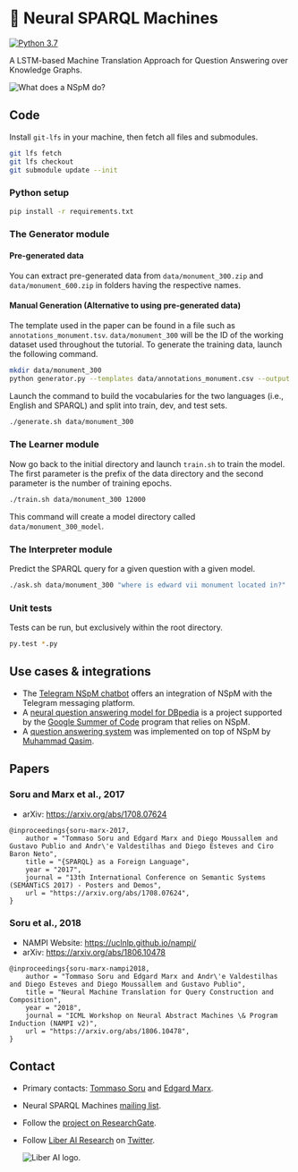 # 🤖 Neural SPARQL Machines

[![Python 3.7](https://img.shields.io/badge/python-3.7-blue.svg)](https://www.python.org/downloads/release/python-370/)

A LSTM-based Machine Translation Approach for Question Answering over Knowledge Graphs.

![What does a NSpM do?](http://www.liberai.org/img/NSpM-image.png "What does a NSpM do?")

## Code

Install `git-lfs` in your machine, then fetch all files and submodules.

```bash
git lfs fetch
git lfs checkout
git submodule update --init
```

### Python setup

```bash
pip install -r requirements.txt
```

### The Generator module

#### Pre-generated data

You can extract pre-generated data from `data/monument_300.zip` and `data/monument_600.zip` in folders having the respective names.

#### Manual Generation (Alternative to using pre-generated data)

The template used in the paper can be found in a file such as `annotations_monument.tsv`. `data/monument_300` will be the ID of the working dataset used throughout the tutorial. To generate the training data, launch the following command.

<!-- Made monument_300 directory in data directory due to absence of monument_300 folder in data directory  -->
```bash
mkdir data/monument_300
python generator.py --templates data/annotations_monument.csv --output data/monument_300
```

Launch the command to build the vocabularies for the two languages (i.e., English and SPARQL) and split into train, dev, and test sets.

```bash
./generate.sh data/monument_300
```

### The Learner module

<!-- Just a simple note to go back to the initial directory.-->
Now go back to the initial directory and launch `train.sh` to train the model. The first parameter is the prefix of the data directory and the second parameter is the number of training epochs.

```bash
./train.sh data/monument_300 12000
```

This command will create a model directory called `data/monument_300_model`.

### The Interpreter module

Predict the SPARQL query for a given question with a given model.

```bash
./ask.sh data/monument_300 "where is edward vii monument located in?"
```

### Unit tests

Tests can be run, but exclusively within the root directory.

```bash
py.test *.py
```

## Use cases & integrations

* The [Telegram NSpM chatbot](https://github.com/AKSW/NSpM/wiki/NSpM-Telegram-Bot) offers an integration of NSpM with the Telegram messaging platform.
* A [neural question answering model for DBpedia](https://github.com/dbpedia/neural-qa) is a project supported by the [Google Summer of Code](https://summerofcode.withgoogle.com/) program that relies on NSpM.
* A [question answering system](https://github.com/qasim9872/question-answering-system) was implemented on top of NSpM by [Muhammad Qasim](https://github.com/qasim9872).

## Papers

### Soru and Marx et al., 2017

* arXiv: https://arxiv.org/abs/1708.07624

```
@inproceedings{soru-marx-2017,
    author = "Tommaso Soru and Edgard Marx and Diego Moussallem and Gustavo Publio and Andr\'e Valdestilhas and Diego Esteves and Ciro Baron Neto",
    title = "{SPARQL} as a Foreign Language",
    year = "2017",
    journal = "13th International Conference on Semantic Systems (SEMANTiCS 2017) - Posters and Demos",
    url = "https://arxiv.org/abs/1708.07624",
}
```

### Soru et al., 2018

* NAMPI Website: https://uclnlp.github.io/nampi/
* arXiv: https://arxiv.org/abs/1806.10478

```
@inproceedings{soru-marx-nampi2018,
    author = "Tommaso Soru and Edgard Marx and Andr\'e Valdestilhas and Diego Esteves and Diego Moussallem and Gustavo Publio",
    title = "Neural Machine Translation for Query Construction and Composition",
    year = "2018",
    journal = "ICML Workshop on Neural Abstract Machines \& Program Induction (NAMPI v2)",
    url = "https://arxiv.org/abs/1806.10478",
}
```

## Contact

* Primary contacts: [Tommaso Soru](http://tommaso-soru.it) and [Edgard Marx](http://emarx.org).
* Neural SPARQL Machines [mailing list](https://groups.google.com/forum/#!forum/neural-sparql-machines).
* Follow the [project on ResearchGate](https://www.researchgate.net/project/Neural-SPARQL-Machines).
* Follow [Liber AI Research](http://liberai.org) on [Twitter](https://twitter.com/theLiberAI).

    ![Liber AI logo.](http://www.liberai.org/img/Liber-AI-logo-name-200px.png "Liber AI")
